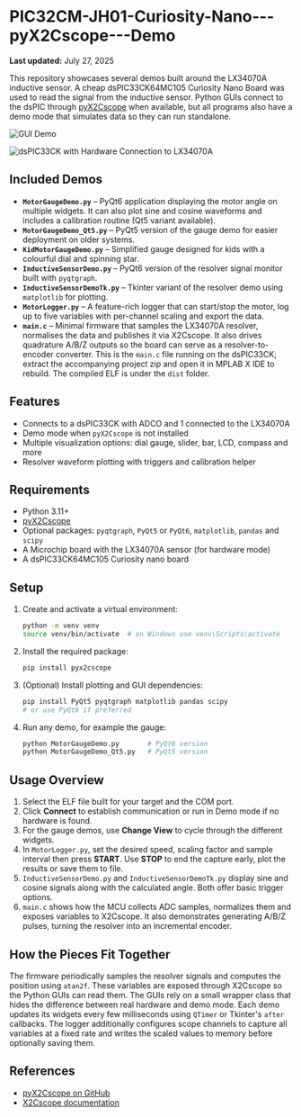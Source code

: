 # PIC32CM-JH01-Curiosity-Nano---pyX2Cscope---Demo

**Last updated:** July 27, 2025

This repository showcases several demos built around the LX34070A inductive sensor. A cheap dsPIC33CK64MC105 Curiosity Nano Board was used to read the signal from the inductive sensor. Python GUIs connect to the dsPIC through [pyX2Cscope](https://x2cscope.github.io/pyx2cscope/) when available, but all programs also have a demo mode that simulates data so they can run standalone.

![GUI Demo](GUIMotorGaugeDemo.png)

![dsPIC33CK with Hardware Connection to LX34070A](realhardware.jpg)

## Included Demos

- **`MotorGaugeDemo.py`** – PyQt6 application displaying the motor angle on multiple widgets. It can also plot sine and cosine waveforms and includes a calibration routine (Qt5 variant available).
- **`MotorGaugeDemo_Qt5.py`** – PyQt5 version of the gauge demo for easier deployment on older systems.
- **`KidMotorGaugeDemo.py`** – Simplified gauge designed for kids with a colourful dial and spinning star.
- **`InductiveSensorDemo.py`** – PyQt6 version of the resolver signal monitor built with `pyqtgraph`.
- **`InductiveSensorDemoTk.py`** – Tkinter variant of the resolver demo using `matplotlib` for plotting.
- **`MotorLogger.py`** – A feature-rich logger that can start/stop the motor, log up to five variables with per-channel scaling and export the data.
- **`main.c`** – Minimal firmware that samples the LX34070A resolver, normalises the data and publishes it via X2Cscope. It also drives quadrature A/B/Z outputs so the board can serve as a resolver-to-encoder converter. This is the `main.c` file running on the dsPIC33CK; extract the accompanying project zip and open it in MPLAB X IDE to rebuild. The compiled ELF is under the `dist` folder.

## Features

- Connects to a dsPIC33CK with ADCO and 1 connected to the LX34070A
- Demo mode when `pyX2Cscope` is not installed
- Multiple visualization options: dial gauge, slider, bar, LCD, compass and more
- Resolver waveform plotting with triggers and calibration helper

## Requirements

- Python 3.11+
- [pyX2Cscope](https://pypi.org/project/pyx2cscope/)
- Optional packages: `pyqtgraph`, `PyQt5` or `PyQt6`, `matplotlib`, `pandas` and `scipy`
- A Microchip board with the LX34070A sensor (for hardware mode)
- A dsPIC33CK64MC105 Curiosity nano board

## Setup

1. Create and activate a virtual environment:
   ```bash
   python -m venv venv
   source venv/bin/activate  # on Windows use venv\Scripts\activate
   ```
2. Install the required package:
   ```bash
   pip install pyx2cscope
   ```
3. (Optional) Install plotting and GUI dependencies:
   ```bash
   pip install PyQt5 pyqtgraph matplotlib pandas scipy
   # or use PyQt6 if preferred
   ```
4. Run any demo, for example the gauge:
   ```bash
   python MotorGaugeDemo.py       # PyQt6 version
   python MotorGaugeDemo_Qt5.py   # PyQt5 version
   ```

## Usage Overview

1. Select the ELF file built for your target and the COM port.
2. Click **Connect** to establish communication or run in Demo mode if no hardware is found.
3. For the gauge demos, use **Change View** to cycle through the different widgets.
4. In `MotorLogger.py`, set the desired speed, scaling factor and sample interval then press **START**. Use **STOP** to end the capture early, plot the results or save them to file.
5. `InductiveSensorDemo.py` and `InductiveSensorDemoTk.py` display sine and cosine signals along with the calculated angle. Both offer basic trigger options.
6. `main.c` shows how the MCU collects ADC samples, normalizes them and exposes variables to X2Cscope. It also demonstrates generating A/B/Z pulses, turning the resolver into an incremental encoder.
## How the Pieces Fit Together

The firmware periodically samples the resolver signals and computes the position using `atan2f`. These variables are exposed through X2Cscope so the Python GUIs can read them. The GUIs rely on a small wrapper class that hides the difference between real hardware and demo mode. Each demo updates its widgets every few milliseconds using `QTimer` or Tkinter's `after` callbacks. The logger additionally configures scope channels to capture all variables at a fixed rate and writes the scaled values to memory before optionally saving them.

## References

- [pyX2Cscope on GitHub](https://github.com/X2Cscope/pyx2cscope)
- [X2Cscope documentation](https://x2cscope.github.io/)

